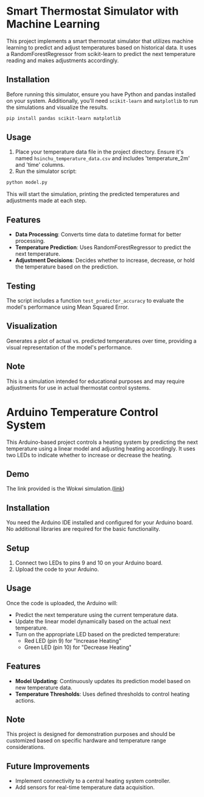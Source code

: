 # Smart Thermostat Simulator with Machine Learning

This project implements a smart thermostat simulator that utilizes machine learning to predict and adjust temperatures based on historical data. It uses a RandomForestRegressor from scikit-learn to predict the next temperature reading and makes adjustments accordingly.

## Installation

Before running this simulator, ensure you have Python and pandas installed on your system. Additionally, you'll need `scikit-learn` and `matplotlib` to run the simulations and visualize the results.

```bash
pip install pandas scikit-learn matplotlib
```

## Usage

1. Place your temperature data file in the project directory. Ensure it's named `hsinchu_temperature_data.csv` and includes 'temperature_2m' and 'time' columns.
2. Run the simulator script:

```bash
python model.py
```

This will start the simulation, printing the predicted temperatures and adjustments made at each step.

## Features

- **Data Processing**: Converts time data to datetime format for better processing.
- **Temperature Prediction**: Uses RandomForestRegressor to predict the next temperature.
- **Adjustment Decisions**: Decides whether to increase, decrease, or hold the temperature based on the prediction.

## Testing

The script includes a function `test_predictor_accuracy` to evaluate the model's performance using Mean Squared Error.

## Visualization

Generates a plot of actual vs. predicted temperatures over time, providing a visual representation of the model's performance.

## Note

This is a simulation intended for educational purposes and may require adjustments for use in actual thermostat control systems.

# Arduino Temperature Control System

This Arduino-based project controls a heating system by predicting the next temperature using a linear model and adjusting heating accordingly. It uses two LEDs to indicate whether to increase or decrease the heating.

## Demo

The link provided is the Wokwi simulation.([link](https://wokwi.com/projects/397066219278095361))

## Installation

You need the Arduino IDE installed and configured for your Arduino board. No additional libraries are required for the basic functionality.

## Setup

1. Connect two LEDs to pins 9 and 10 on your Arduino board.
2. Upload the code to your Arduino.

## Usage

Once the code is uploaded, the Arduino will:
- Predict the next temperature using the current temperature data.
- Update the linear model dynamically based on the actual next temperature.
- Turn on the appropriate LED based on the predicted temperature:
  - Red LED (pin 9) for "Increase Heating"
  - Green LED (pin 10) for "Decrease Heating"

## Features

- **Model Updating**: Continuously updates its prediction model based on new temperature data.
- **Temperature Thresholds**: Uses defined thresholds to control heating actions.

## Note

This project is designed for demonstration purposes and should be customized based on specific hardware and temperature range considerations.

## Future Improvements

- Implement connectivity to a central heating system controller.
- Add sensors for real-time temperature data acquisition.
